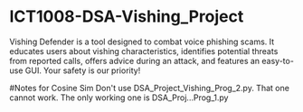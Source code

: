 # ICT1008-DSA-Vishing_Project
Vishing Defender is a tool designed to combat voice phishing scams. It educates users about vishing characteristics, identifies potential threats from reported calls, offers advice during an attack, and features an easy-to-use GUI. Your safety is our priority!

#Notes for Cosine Sim
Don't use DSA_Project_Vishing_Prog_2.py. That one cannot work. The only working one is DSA_Proj...Prog_1.py
